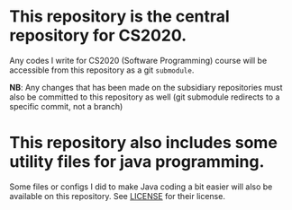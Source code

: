 # This repository is the central repository for CS2020.
Any codes I write for CS2020 (Software Programming) course will be accessible from this repository as a git `submodule`.

**NB**: Any changes that has been made on the subsidiary repositories must also be committed to this repository as well (git submodule redirects to a specific commit, not a branch)

# This repository also includes some utility files for java programming.
Some files or configs I did to make Java coding a bit easier will also be available on this repository. See [LICENSE](LICENSE.md) for their license.
